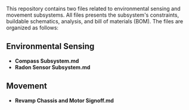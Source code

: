 This repository contains two files related to environmental sensing and movement subsystems.
All files presents the subsystem's constraints, buildable schematics, analysis, and bill of materials (BOM).
The files are organized as follows:

## Environmental Sensing
- **Compass Subsystem.md**
- **Radon Sensor Subsystem.md**

## Movement
- **Revamp Chassis and Motor Signoff.md**

